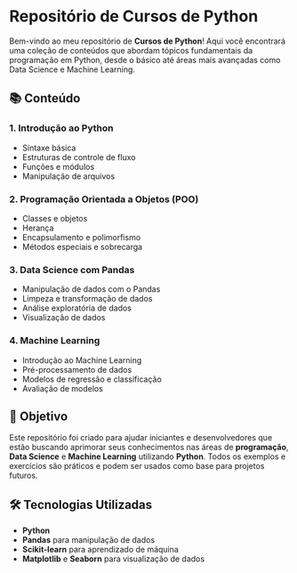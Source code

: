 
# Repositório de Cursos de Python

Bem-vindo ao meu repositório de **Cursos de Python**! Aqui você encontrará uma coleção de conteúdos que abordam tópicos fundamentais da programação em Python, desde o básico até áreas mais avançadas como Data Science e Machine Learning.

## 📚 Conteúdo

### 1. **Introdução ao Python**
   - Sintaxe básica
   - Estruturas de controle de fluxo
   - Funções e módulos
   - Manipulação de arquivos

### 2. **Programação Orientada a Objetos (POO)**
   - Classes e objetos
   - Herança
   - Encapsulamento e polimorfismo
   - Métodos especiais e sobrecarga

### 3. **Data Science com Pandas**
   - Manipulação de dados com o Pandas
   - Limpeza e transformação de dados
   - Análise exploratória de dados
   - Visualização de dados

### 4. **Machine Learning**
   - Introdução ao Machine Learning
   - Pré-processamento de dados
   - Modelos de regressão e classificação
   - Avaliação de modelos

## 🚀 Objetivo

Este repositório foi criado para ajudar iniciantes e desenvolvedores que estão buscando aprimorar seus conhecimentos nas áreas de **programação**, **Data Science** e **Machine Learning** utilizando **Python**. Todos os exemplos e exercícios são práticos e podem ser usados como base para projetos futuros.

## 🛠 Tecnologias Utilizadas

- **Python**
- **Pandas** para manipulação de dados
- **Scikit-learn** para aprendizado de máquina
- **Matplotlib** e **Seaborn** para visualização de dados
